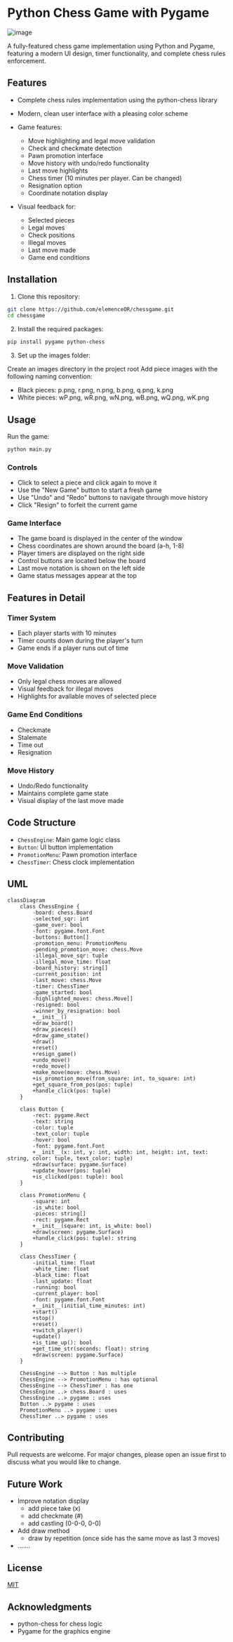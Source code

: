 # Python Chess Game with Pygame

![image](https://github.com/user-attachments/assets/0c666410-d4d8-44ad-a211-9b1fa1bde735)

A fully-featured chess game implementation using Python and Pygame, featuring a modern UI design, timer functionality, and complete chess rules enforcement.

## Features
- Complete chess rules implementation using the python-chess library
- Modern, clean user interface with a pleasing color scheme

- Game features:

  - Move highlighting and legal move validation
  - Check and checkmate detection
  - Pawn promotion interface
  - Move history with undo/redo functionality
  - Last move highlights
  - Chess timer (10 minutes per player. Can be changed)
  - Resignation option
  - Coordinate notation display

- Visual feedback for:

  - Selected pieces
  - Legal moves
  - Check positions
  - Illegal moves
  - Last move made
  - Game end conditions

## Installation

1. Clone this repository:

```bash
git clone https://github.com/elemenceOR/chessgame.git
cd chessgame
```

2. Install the required packages:
```bash
pip install pygame python-chess
```

3. Set up the images folder:

Create an images directory in the project root
Add piece images with the following naming convention:

- Black pieces: p.png, r.png, n.png, b.png, q.png, k.png
- White pieces: wP.png, wR.png, wN.png, wB.png, wQ.png, wK.png

## Usage

Run the game:
```bash
python main.py
```
### Controls
- Click to select a piece and click again to move it
- Use the "New Game" button to start a fresh game
- Use "Undo" and "Redo" buttons to navigate through move history
- Click "Resign" to forfeit the current game

### Game Interface
- The game board is displayed in the center of the window
- Chess coordinates are shown around the board (a-h, 1-8)
- Player timers are displayed on the right side
- Control buttons are located below the board
- Last move notation is shown on the left side
- Game status messages appear at the top

## Features in Detail
### Timer System

- Each player starts with 10 minutes
- Timer counts down during the player's turn
- Game ends if a player runs out of time

### Move Validation

- Only legal chess moves are allowed
- Visual feedback for illegal moves
- Highlights for available moves of selected piece

### Game End Conditions

- Checkmate
- Stalemate
- Time out
- Resignation

### Move History

- Undo/Redo functionality
- Maintains complete game state
- Visual display of the last move made

## Code Structure

- ``ChessEngine``: Main game logic class
- ``Button``: UI button implementation
- ``PromotionMenu``: Pawn promotion interface
- ``ChessTimer``: Chess clock implementation

## UML
```mermaid
classDiagram
    class ChessEngine {
        -board: chess.Board
        -selected_sqr: int
        -game_over: bool
        -font: pygame.font.Font
        -buttons: Button[]
        -promotion_menu: PromotionMenu
        -pending_promotion_move: chess.Move
        -illegal_move_sqr: tuple
        -illegal_move_time: float
        -board_history: string[]
        -current_position: int
        -last_move: chess.Move
        -timer: ChessTimer
        -game_started: bool
        -highlighted_moves: chess.Move[]
        -resigned: bool
        -winner_by_resignation: bool
        +__init__()
        +draw_board()
        +draw_pieces()
        +draw_game_state()
        +draw()
        +reset()
        +resign_game()
        +undo_move()
        +redo_move()
        +make_move(move: chess.Move)
        +is_promotion_move(from_square: int, to_square: int)
        +get_square_from_pos(pos: tuple)
        +handle_click(pos: tuple)
    }

    class Button {
        -rect: pygame.Rect
        -text: string
        -color: tuple
        -text_color: tuple
        -hover: bool
        -font: pygame.font.Font
        +__init__(x: int, y: int, width: int, height: int, text: string, color: tuple, text_color: tuple)
        +draw(surface: pygame.Surface)
        +update_hover(pos: tuple)
        +is_clicked(pos: tuple): bool
    }

    class PromotionMenu {
        -square: int
        -is_white: bool
        -pieces: string[]
        -rect: pygame.Rect
        +__init__(square: int, is_white: bool)
        +draw(screen: pygame.Surface)
        +handle_click(pos: tuple): string
    }

    class ChessTimer {
        -initial_time: float
        -white_time: float
        -black_time: float
        -last_update: float
        -running: bool
        -current_player: bool
        -font: pygame.font.Font
        +__init__(initial_time_minutes: int)
        +start()
        +stop()
        +reset()
        +switch_player()
        +update()
        +is_time_up(): bool
        +get_time_str(seconds: float): string
        +draw(screen: pygame.Surface)
    }

    ChessEngine --> Button : has multiple
    ChessEngine --> PromotionMenu : has optional
    ChessEngine --> ChessTimer : has one
    ChessEngine ..> chess.Board : uses
    ChessEngine ..> pygame : uses
    Button ..> pygame : uses
    PromotionMenu ..> pygame : uses
    ChessTimer ..> pygame : uses

```

## Contributing

Pull requests are welcome. For major changes, please open an issue first
to discuss what you would like to change.

## Future Work
- Improve notation display
    - add piece take (x)
    - add checkmate (#)
    - add castling (0-0-0, 0-0)
- Add draw method
    - draw by repetition (once side has the same move as last 3 moves)
- .......

## License

[MIT](https://choosealicense.com/licenses/mit/)

## Acknowledgments

- python-chess for chess logic
- Pygame for the graphics engine
